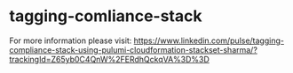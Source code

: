 # tagging-comliance-stack
For more information please visit: https://www.linkedin.com/pulse/tagging-compliance-stack-using-pulumi-cloudformation-stackset-sharma/?trackingId=Z65yb0C4QnW%2FERdhQckqVA%3D%3D
